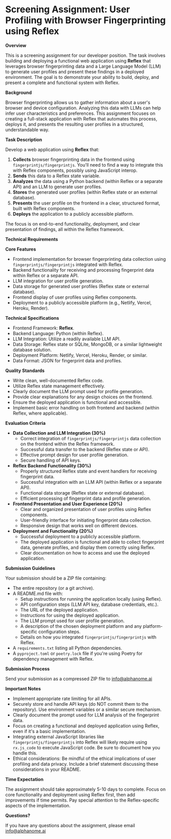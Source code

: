 # Screening Assignment: User Profiling with Browser Fingerprinting using Reflex

**Overview**

This is a screening assignment for our developer position. The task involves building and deploying a functional web application using **Reflex** that leverages browser fingerprinting data and a Large Language Model (LLM) to generate user profiles and present these findings in a deployed environment. The goal is to demonstrate your ability to build, deploy, and present a complete and functional system with Reflex.

**Background**

Browser fingerprinting allows us to gather information about a user's browser and device configuration. Analyzing this data with LLMs can help infer user characteristics and preferences. This assignment focuses on creating a full-stack application with Reflex that automates this process, deploys it, and presents the resulting user profiles in a structured, understandable way.

**Task Description**

Develop a web application using **Reflex** that:

1.  **Collects** browser fingerprinting data in the frontend using `fingerprintjs/fingerprintjs`. You'll need to find a way to integrate this with Reflex components, possibly using JavaScript interop.
2.  **Sends** this data to a Reflex state variable.
3.  **Analyzes** the data using a Python backend (within Reflex or a separate API) and an LLM to generate user profiles.
4.  **Stores** the generated user profiles (within Reflex state or an external database).
5.  **Presents** the user profile on the frontend in a clear, structured format, built with Reflex components.
6.  **Deploys** the application to a publicly accessible platform.

The focus is on end-to-end functionality, deployment, and clear presentation of findings, all within the Reflex framework.

**Technical Requirements**

**Core Features**

*   Frontend implementation for browser fingerprinting data collection using `fingerprintjs/fingerprintjs` integrated with Reflex.
*   Backend functionality for receiving and processing fingerprint data within Reflex or a separate API.
*   LLM integration for user profile generation.
*   Data storage for generated user profiles (Reflex state or external database).
*   Frontend display of user profiles using Reflex components.
*   Deployment to a publicly accessible platform (e.g., Netlify, Vercel, Heroku, Render).

**Technical Specifications**

*   Frontend Framework: **Reflex**.
*   Backend Language: Python (within Reflex).
*   LLM Integration: Utilize a readily available LLM API.
*   Data Storage: Reflex state or SQLite, MongoDB, or a similar lightweight database solution.
*   Deployment Platform: Netlify, Vercel, Heroku, Render, or similar.
*   Data Format: JSON for fingerprint data and profiles.

**Quality Standards**

*   Write clean, well-documented Reflex code.
*   Utilize Reflex state management effectively.
*   Clearly document the LLM prompt used for profile generation.
*   Provide clear explanations for any design choices on the frontend.
*   Ensure the deployed application is functional and accessible.
*   Implement basic error handling on both frontend and backend (within Reflex, where applicable).

**Evaluation Criteria**

*   **Data Collection and LLM Integration (30%)**
    *   Correct integration of `fingerprintjs/fingerprintjs` data collection on the frontend within the Reflex framework.
    *   Successful data transfer to the backend (Reflex state or API).
    *   Effective prompt design for user profile generation.
    *   Secure handling of API keys.
*   **Reflex Backend Functionality (30%)**
    *   Properly structured Reflex state and event handlers for receiving fingerprint data.
    *   Successful integration with an LLM API (within Reflex or a separate API).
    *   Functional data storage (Reflex state or external database).
    *   Efficient processing of fingerprint data and profile generation.
*   **Frontend Presentation and User Experience (20%)**
    *   Clear and organized presentation of user profiles using Reflex components.
    *   User-friendly interface for initiating fingerprint data collection.
    *   Responsive design that works well on different devices.
*   **Deployment and Functionality (20%)**
    *   Successful deployment to a publicly accessible platform.
    *   The deployed application is functional and able to collect fingerprint data, generate profiles, and display them correctly using Reflex.
    *   Clear documentation on how to access and use the deployed application.

**Submission Guidelines**

Your submission should be a ZIP file containing:

*   The entire repository (or a git archive).
*   A README.md file with:
    *   Setup instructions for running the application locally (using Reflex).
    *   API configuration steps (LLM API key, database credentials, etc.).
    *   The URL of the deployed application.
    *   Instructions for using the deployed application.
    *   The LLM prompt used for user profile generation.
    *   A description of the chosen deployment platform and any platform-specific configuration steps.
    *   Details on how you integrated `fingerprintjs/fingerprintjs` with Reflex.
*   A `requirements.txt` listing all Python dependencies.
*   A `pyproject.toml` or `poetry.lock` file if you're using Poetry for dependency management with Reflex.

**Submission Process**

Send your submission as a compressed ZIP file to info@alphanome.ai

**Important Notes**

*   Implement appropriate rate limiting for all APIs.
*   Securely store and handle API keys (do NOT commit them to the repository). Use environment variables or a similar secure mechanism.
*   Clearly document the prompt used for LLM analysis of the fingerprint data.
*   Focus on creating a functional and deployed application using Reflex, even if it's a basic implementation.
*   Integrating external JavaScript libraries like `fingerprintjs/fingerprintjs` into Reflex will likely require using `rx.js_code` to execute JavaScript code. Be sure to document how you handle this.
*   Ethical considerations: Be mindful of the ethical implications of user profiling and data privacy. Include a brief statement discussing these considerations in your README.

**Time Expectation**

The assignment should take approximately 5-10 days to complete. Focus on core functionality and deployment using Reflex first, then add improvements if time permits. Pay special attention to the Reflex-specific aspects of the implementation.

**Questions?**

If you have any questions about the assignment, please email info@alphanome.ai
